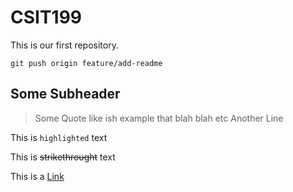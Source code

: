 # CSIT199

This is our first repository.


~~~
git push origin feature/add-readme
~~~

## Some Subheader

>Some Quote like ish example that blah blah etc
>Another Line

This is `highlighted` text

This is ~~strikethrought~~ text

This is a [Link](http://google.com)